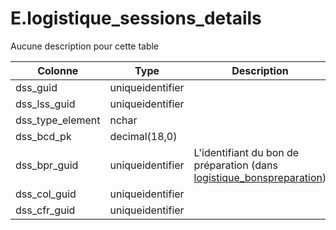 # E.logistique_sessions_details

Aucune description pour cette table

Colonne|Type|Description
---|---|---
dss_guid|uniqueidentifier|
dss_lss_guid|uniqueidentifier|
dss_type_element|nchar|
dss_bcd_pk|decimal(18,0)|
dss_bpr_guid|uniqueidentifier|L'identifiant du bon de préparation (dans [logistique_bonspreparation](generated_logistique_bonspreparation.md)) 
dss_col_guid|uniqueidentifier|
dss_cfr_guid|uniqueidentifier|
